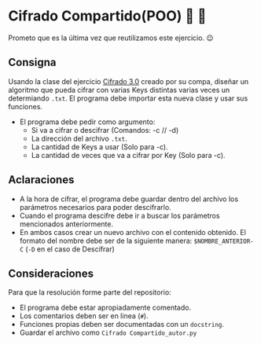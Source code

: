# Cifrado Compartido(POO) :key: :busts_in_silhouette:
 Prometo que es la última vez que reutilizamos este ejercicio. :wink:
## Consigna

Usando la clase del ejercicio [Cifrado 3.0](https://github.com/trq20/ONIET/tree/master/05_cifrado%202.0) creado por su compa, diseñar un algoritmo que pueda cifrar con varias Keys distintas varias veces un determiando `.txt`. 
El programa debe importar esta nueva clase y usar sus funciones.
- El programa debe pedir como argumento:
  - Si va a cifrar o descifrar (Comandos: -c // -d)
  - La dirección del archivo `.txt`.
  - La cantidad de Keys a usar (Solo para -c).
  - La cantidad de veces que va a cifrar por Key (Solo para -c).


## Aclaraciones

- A la hora de cifrar, el programa debe guardar dentro del archivo los parámetros necesarios para poder descifrarlo.
- Cuando el programa descifre debe ir a buscar los parámetros mencionados anteriormente.
- En ambos casos crear un nuevo archivo con el contenido obtenido. El formato del nombre debe ser de la siguiente manera: `$NOMBRE_ANTERIOR-C` (`-D` en el caso de Descifrar)

## Consideraciones

Para que la resolución forme parte del repositorio:   

- El programa debe estar apropiadamente comentado.
- Los comentarios deben ser en linea (`#`).
- Funciones propias deben ser documentadas con un `docstring`.
- Guardar el archivo como `Cifrado Compartido_autor.py`

